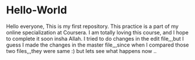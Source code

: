 # Hello-World

Hello everyone,
This is my first repository. This practice is a part of my online specialization at Coursera. I am totally loving this course, and I hope to complete it soon insha Allah. 
I tried to do changes in the edit file,,,but I guess I made the changes in the master file,,,since when I compared those two files,,,they were same :) 
but lets see what happens now ..


